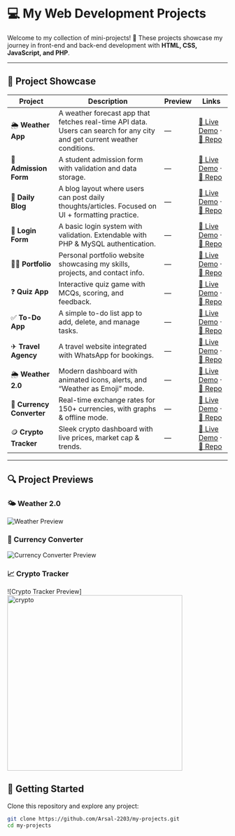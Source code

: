 # 💻 My Web Development Projects

Welcome to my collection of mini-projects! 🚀 These projects showcase my journey in front-end and back-end development with **HTML, CSS, JavaScript, and PHP**.

---

## 📂 Project Showcase

| Project | Description | Preview | Links |
|---------|-------------|---------|-------|
| 🌦 **Weather App** | A weather forecast app that fetches real-time API data. Users can search for any city and get current weather conditions. | — | [🔗 Live Demo](#) · [📂 Repo](#) |
| 📝 **Admission Form** | A student admission form with validation and data storage. | — | [🔗 Live Demo](#) · [📂 Repo](#) |
| 📖 **Daily Blog** | A blog layout where users can post daily thoughts/articles. Focused on UI + formatting practice. | — | [🔗 Live Demo](#) · [📂 Repo](#) |
| 🔐 **Login Form** | A basic login system with validation. Extendable with PHP & MySQL authentication. | — | [🔗 Live Demo](#) · [📂 Repo](#) |
| 👨‍💻 **Portfolio** | Personal portfolio website showcasing my skills, projects, and contact info. | — | [🔗 Live Demo](#) · [📂 Repo](#) |
| ❓ **Quiz App** | Interactive quiz game with MCQs, scoring, and feedback. | — | [🔗 Live Demo](#) · [📂 Repo](#) |
| ✅ **To-Do App** | A simple to-do list app to add, delete, and manage tasks. | — | [🔗 Live Demo](#) · [📂 Repo](#) |
| ✈ **Travel Agency** | A travel website integrated with WhatsApp for bookings. | — | [🔗 Live Demo](#) · [📂 Repo](#) |
| 🌦 **Weather 2.0** | Modern dashboard with animated icons, alerts, and “Weather as Emoji” mode. | — | [🔗 Live Demo](#) · [📂 Repo](#) |
| 💱 **Currency Converter** | Real-time exchange rates for 150+ currencies, with graphs & offline mode. | — | [🔗 Live Demo](#) · [📂 Repo](#) |
| 🪙 **Crypto Tracker** | Sleek crypto dashboard with live prices, market cap & trends. | — |[🔗 Live Demo](#) · [📂 Repo](#) |

---

## 🔍 Project Previews

### 🌤 Weather 2.0
![Weather Preview](assets/weather.png)

### 💱 Currency Converter
![Currency Converter Preview](assets/currency-converter.png)

### 📈 Crypto Tracker
![Crypto Tracker Preview]<img width="400" height="400" alt="crypto" src="https://github.com/user-attachments/assets/c828d208-a100-4bf8-a04c-c8b0019ec079" />


## 🚀 Getting Started  

Clone this repository and explore any project:  

```bash
git clone https://github.com/Arsal-2203/my-projects.git
cd my-projects



